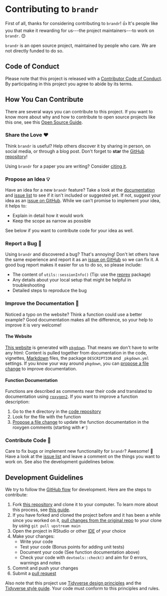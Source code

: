 # Contributing to `brandr`

<!-- This CONTRIBUTING.md was adapted from https://gist.github.com/peterdesmet/e90a1b0dc17af6c12daf6e8b2f044e7c -->

First of all, thanks for considering contributing to `brandr`! 👍 It's people like you that make it rewarding for us---the project maintainers---to work on `brandr`. 😊

`brandr` is an open source project, maintained by people who care. We are not directly funded to do so.

[repo]: https://github.com/danielvartan/brandr/
[issues]: https://github.com/danielvartan/brandr/issues
[new_issue]: https://github.com/danielvartan/brandr/issues/new
[website]: https://danielvartan.github.io/brandr/
[citation]: https://danielvartan.github.io/brandr/authors.html

## Code of Conduct

Please note that this project is released with a [Contributor Code of Conduct](https://www.contributor-covenant.org/version/2/1/code_of_conduct/). By participating in this project you agree to abide by its terms.

## How You Can Contribute

There are several ways you can contribute to this project. If you want to know more about why and how to contribute to open source projects like this one, see this [Open Source Guide](https://opensource.guide/how-to-contribute/).

### Share the Love ❤️

Think `brandr` is useful? Help others discover it by sharing in person, on social media, or through a blog post. Don't forget to **star** the [GitHub repository][repo]!

Using `brandr` for a paper you are writing? Consider [citing it][citation].

### Propose an Idea 💡

Have an idea for a new `brandr` feature? Take a look at the [documentation][website] and [issue list][issues] to see if it isn't included or suggested yet. If not, suggest your idea as an [issue on GitHub][issues]. While we can't promise to implement your idea, it helps to:

- Explain in detail how it would work
- Keep the scope as narrow as possible

See below if you want to contribute code for your idea as well.

### Report a Bug 🐛

Using `brandr` and discovered a bug? That's annoying! Don't let others have the same experience and report it as an [issue on GitHub][new_issue] so we can fix it. A good bug report makes it easier for us to do so, so please include:

- The content of `utils::sessionInfo()` (Tip: use the [reprex](https://reprex.tidyverse.org/) package)
- Any details about your local setup that might be helpful in troubleshooting
- Detailed steps to reproduce the bug

### Improve the Documentation 📖

Noticed a typo on the website? Think a function could use a better example? Good documentation makes all the difference, so your help to improve it is very welcome!

#### The Website

[This website][website] is generated with [`pkgdown`](http://pkgdown.r-lib.org/). That means we don't have to write any html: Content is pulled together from documentation in the code, vignettes, [Markdown](https://guides.github.com/features/mastering-markdown/) files, the package `DESCRIPTION` and `_pkgdown.yml` settings. If you know your way around `pkgdown`, you can [propose a file change](https://help.github.com/articles/editing-files-in-another-user-s-repository/) to improve documentation.

#### Function Documentation

Functions are described as comments near their code and translated to documentation using [`roxygen2`](https://roxygen2.r-lib.org/). If you want to improve a function description:

1. Go to the `R` directory in the [code repository][repo]
2. Look for the file with the function
3. [Propose a file change](https://help.github.com/articles/editing-files-in-another-user-s-repository/) to update the function documentation in the roxygen comments (starting with `#'`)

### Contribute Code 📝

Care to fix bugs or implement new functionality for `brandr`? Awesome! 👏 Have a look at the [issue list][issues] and leave a comment on the things you want to work on. See also the development guidelines below.

## Development Guidelines

We try to follow the [GitHub flow](https://guides.github.com/introduction/flow/) for development. Here are the steps to contribute:

1. Fork [this repository][repo] and clone it to your computer. To learn more about this process, see [this guide](https://guides.github.com/activities/forking/).
2. If you have forked and cloned the project before and it has been a while since you worked on it, [pull changes from the original repo](https://help.github.com/articles/merging-an-upstream-repository-into-your-fork/) to your clone by using `git pull upstream main`
3. Open the project in RStudio or other [IDE](https://en.wikipedia.org/wiki/Integrated_development_environment) of your choice
4. Make your changes:
    - Write your code
    - Test your code (Bonus points for adding unit tests)
    - Document your code (See function documentation above)
    - Check your code with `devtools::check()` and aim for 0 errors, warnings and notes
5. Commit and push your changes
6. Submit a [pull request](https://guides.github.com/activities/forking/#making-a-pull-request)

Also note that this project use [Tidyverse design principles](https://design.tidyverse.org/) and the [Tidyverse style guide](https://style.tidyverse.org/). Your code must conform to this principles and rules.
